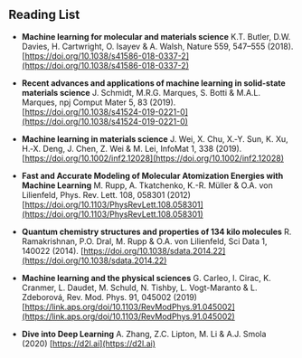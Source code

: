## Reading List

* **Machine learning for molecular and materials science** K.T. Butler, D.W. Davies, H. Cartwright, O. Isayev & A. Walsh, Nature 559, 547–555 (2018). [https://doi.org/10.1038/s41586-018-0337-2](https://doi.org/10.1038/s41586-018-0337-2)

* **Recent advances and applications of machine learning in solid-state materials science** J. Schmidt, M.R.G. Marques, S. Botti & M.A.L. Marques, npj Comput Mater 5, 83 (2019). [https://doi.org/10.1038/s41524-019-0221-0](https://doi.org/10.1038/s41524-019-0221-0)

* **Machine learning in materials science** J. Wei, X. Chu, X.‐Y. Sun, K. Xu, H.‐X. Deng, J. Chen, Z. Wei & M. Lei, InfoMat 1, 338 (2019). [https://doi.org/10.1002/inf2.12028](https://doi.org/10.1002/inf2.12028)

* **Fast and Accurate Modeling of Molecular Atomization Energies with Machine Learning** M. Rupp, A. Tkatchenko, K.-R. Müller & O.A. von Lilienfeld, Phys. Rev. Lett. 108, 058301 (2012) [https://doi.org/10.1103/PhysRevLett.108.058301](https://doi.org/10.1103/PhysRevLett.108.058301)

* **Quantum chemistry structures and properties of 134 kilo molecules** R. Ramakrishnan, P.O. Dral, M. Rupp & O.A. von Lilienfeld, Sci Data 1, 140022 (2014). [https://doi.org/10.1038/sdata.2014.22](https://doi.org/10.1038/sdata.2014.22)

* **Machine learning and the physical sciences** G. Carleo, I. Cirac, K. Cranmer, L. Daudet, M. Schuld, N. Tishby, L. Vogt-Maranto & L. Zdeborová, Rev. Mod. Phys. 91, 045002 (2019) [https://link.aps.org/doi/10.1103/RevModPhys.91.045002](https://link.aps.org/doi/10.1103/RevModPhys.91.045002)

* **Dive into Deep Learning** A. Zhang, Z.C. Lipton, M. Li & A.J. Smola (2020) [https://d2l.ai](https://d2l.ai)
